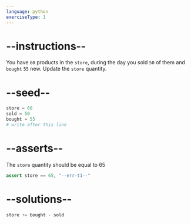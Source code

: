 ```yaml
---
language: python
exerciseType: 1
---
```


# --instructions--

You have `60` products in the `store`, during the day you sold `50` of them and `bought` `55` new.
Update the `store` quantity.

# --seed--

```python
store = 60
sold = 50
bought = 55
# write after this line
```

# --asserts--

The `store` quantity should be equal to 65

```python
assert store == 65, "--err-t1--"
```

# --solutions--

```python
store += bought - sold
```
